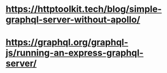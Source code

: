 # https://httptoolkit.tech/blog/simple-graphql-server-without-apollo/
# https://graphql.org/graphql-js/running-an-express-graphql-server/
